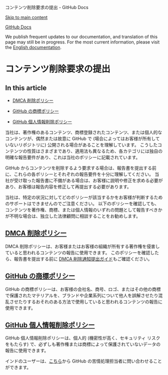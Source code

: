 コンテンツ削除要求の提出 - GitHub Docs

[Skip to main content](#main-content)

[](/ja)[GitHub Docs](/ja)

We publish frequent updates to our documentation, and translation of this page may still be in progress. For the most current information, please visit the [English documentation](/en).

コンテンツ削除要求の提出
==========

In this article
----------

* [DMCA 削除ポリシー](#dmca-takedown-policy)

* [GitHub の商標ポリシー](#github-trademark-policy)

* [GitHub 個人情報削除ポリシー](#github-private-information-removal-policy)

当社は、著作権のあるコンテンツ、商標登録されたコンテンツ、または個人的なコンテンツが、偶然または故意に GitHub で (場合によってはお客様が所有していないリポジトリに) 公開される場合があることを理解しています。 こうしたコンテンツの性質はさまざまであり、適用法も異なるため、各カテゴリには独自の明確な報告要件があり、これは当社のポリシーに記載されています。

GitHub からコンテンツを削除するよう要求する場合は、報告書を提出する前に、これらの各ポリシーとそれぞれの報告要件を十分に理解してください。 当社が受け取った報告書に不備がある場合は、お客様に説明や修正を求める必要があり、お客様は報告内容を修正して再提出する必要があります。

当社は、特定の状況に対してどのポリシーが該当するかをお客様が判断するためのサポートはできませんのでご注意ください。 以下のポリシーを確認しても、コンテンツを著作権、商標、または個人情報のいずれの問題として報告すべきかが不明な場合は、独立した法律顧問に相談することをお勧めします。

[](#dmca-takedown-policy)[DMCA 削除ポリシー](/ja/articles/dmca-takedown-policy)
----------

DMCA 削除ポリシーは、お客様またはお客様の組織が所有する著作権を侵害していると思われるコンテンツの報告に使用できます。 このポリシーを確認したら、報告書を提出する前に [DMCA 削除通知提出ガイド](/ja/articles/guide-to-submitting-a-dmca-takedown-notice)もご確認ください。

[](#github-trademark-policy)[GitHub の商標ポリシー](/ja/articles/github-trademark-policy)
----------

GitHub の商標ポリシーは、お客様の会社名、商号、ロゴ、またはその他の商標で保護されたマテリアルを、ブランドや企業系列について他人を誤解させたり混乱させたりするおそれのある方法で使用していると思われるコンテンツの報告に使用できます。

[](#github-private-information-removal-policy)[GitHub 個人情報削除ポリシー](/ja/github/site-policy/github-private-information-removal-policy)
----------

GitHub 個人情報削除ポリシーは、個人的 (機密性が高く、セキュリティ リスクをもたらす) で、必ずしも著作権または商標によって保護されていないデータの報告に使用できます。

インドのユーザーは、[こちら](https://support.github.com/contact/india-grievance-officer)から GitHub の苦情処理担当者に問い合わせることができます。
